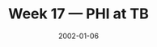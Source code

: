 ---
layout: game
title: Week 17 — PHI at TB
season: 2001
game_id: 2001_17_PHI_TB
week: 17
date: 2002-01-06
home_team: TB
away_team: PHI
final_home: 
final_away: 
pbp_url: /assets/data/pbp/2001/2001_17_PHI_TB.csv.gz
---
